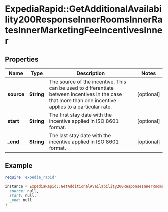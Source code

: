 # ExpediaRapid::GetAdditionalAvailability200ResponseInnerRoomsInnerRatesInnerMarketingFeeIncentivesInner

## Properties

| Name | Type | Description | Notes |
| ---- | ---- | ----------- | ----- |
| **source** | **String** | The source of the incentive. This can be used to differentiate between incentives in the case that more than one incentive applies to a particular rate.  | [optional] |
| **start** | **String** | The first stay date with the incentive applied in ISO 8601 format. | [optional] |
| **_end** | **String** | The last stay date with the incentive applied in ISO 8601 format. | [optional] |

## Example

```ruby
require 'expedia_rapid'

instance = ExpediaRapid::GetAdditionalAvailability200ResponseInnerRoomsInnerRatesInnerMarketingFeeIncentivesInner.new(
  source: null,
  start: null,
  _end: null
)
```


